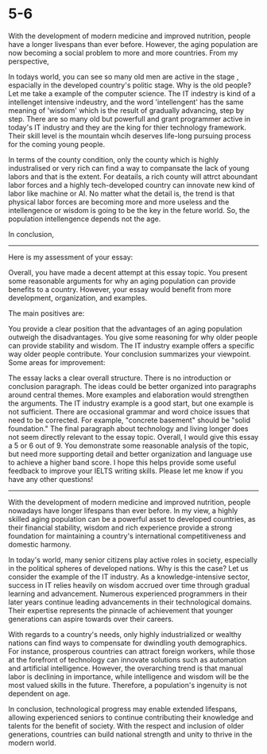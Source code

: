 # 5-6

With the development of modern medicine and improved nutrition, people have a longer livespans than ever before. However, the aging population are now becoming a social problem to more and more countries. From my perspective, 

In todays world, you can see so many old men are active in the stage , espacially in the developed country's politic stage. Why is the old people? Let me take a example of the computer science. The IT indestry is kind of a intellenget intensive indeustry, and the word 'intellengent' has the same meaning of 'wisdom' which is the result of gradually advancing, step by step. There are so many old but powerfull and grant programmer active in today's IT industry and they are the king for thier technology framework. Their skill level is the mountain whcih deserves life-long pursuing process for the coming young people. 

In terms of the county condition, only the county which is highly industralised or very rich can find a way to compansate the lack of young labors and that is the extent. For deatails, a rich county will attrct aboundant labor forces and a highly tech-developed country can innovate new kind of labor like machine or AI. No matter what the detail is, the trend is that physical labor forces are becoming more and more useless and the intellengence or wisdom is going to be the key in the feture world. So, the population intellengence depends not the age.

In conclusion, 

---

Here is my assessment of your essay:

Overall, you have made a decent attempt at this essay topic. You present some reasonable arguments for why an aging population can provide benefits to a country. However, your essay would benefit from more development, organization, and examples.

The main positives are:

You provide a clear position that the advantages of an aging population outweigh the disadvantages.
You give some reasoning for why older people can provide stability and wisdom. The IT industry example offers a specific way older people contribute.
Your conclusion summarizes your viewpoint.
Some areas for improvement:

The essay lacks a clear overall structure. There is no introduction or conclusion paragraph.
The ideas could be better organized into paragraphs around central themes.
More examples and elaboration would strengthen the arguments. The IT industry example is a good start, but one example is not sufficient.
There are occasional grammar and word choice issues that need to be corrected. For example, "concrete basement" should be "solid foundation."
The final paragraph about technology and living longer does not seem directly relevant to the essay topic.
Overall, I would give this essay a 5 or 6 out of 9. You demonstrate some reasonable analysis of the topic, but need more supporting detail and better organization and language use to achieve a higher band score. I hope this helps provide some useful feedback to improve your IELTS writing skills. Please let me know if you have any other questions!

--- 

With the development of modern medicine and improved nutrition, people nowadays have longer lifespans than ever before. In my view, a highly skilled aging population can be a powerful asset to developed countries, as their financial stability, wisdom and rich experience provide a strong foundation for maintaining a country's international competitiveness and domestic harmony.

In today's world, many senior citizens play active roles in society, especially in the political spheres of developed nations. Why is this the case? Let us consider the example of the IT industry. As a knowledge-intensive sector, success in IT relies heavily on wisdom accrued over time through gradual learning and advancement. Numerous experienced programmers in their later years continue leading advancements in their technological domains. Their expertise represents the pinnacle of achievement that younger generations can aspire towards over their careers.

With regards to a country's needs, only highly industrialized or wealthy nations can find ways to compensate for dwindling youth demographics. For instance, prosperous countries can attract foreign workers, while those at the forefront of technology can innovate solutions such as automation and artificial intelligence. However, the overarching trend is that manual labor is declining in importance, while intelligence and wisdom will be the most valued skills in the future. Therefore, a population's ingenuity is not dependent on age.

In conclusion, technological progress may enable extended lifespans, allowing experienced seniors to continue contributing their knowledge and talents for the benefit of society. With the respect and inclusion of older generations, countries can build national strength and unity to thrive in the modern world.